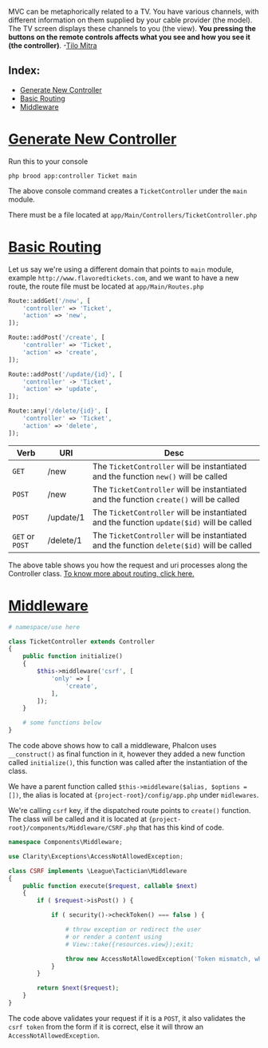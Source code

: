 MVC can be metaphorically related to a TV. You have various channels, with different information on them supplied by your cable provider (the model). The TV screen displays these channels to you (the view). **You pressing the buttons on the remote controls affects what you see and how you see it (the controller)**. -<a href="http://stackoverflow.com/questions/2626803/mvc-model-view-controller-can-it-be-explained-in-simple-terms#answer-2626813">Tilo Mitra</a>

## Index:
- [Generate New Controller](#generate-new-controller)
- [Basic Routing](#basic-routing)
- [Middleware](#middleware)

# <a href="#generate-new-controller" name="generate-new-controller">Generate New Controller</a>

Run this to your console

<pre class="bash"><code class="language-bash">php brood app:controller Ticket main
</code></pre>

The above console command creates a `TicketController` under the `main` module.

There must be a file located at `app/Main/Controllers/TicketController.php`

# <a href="#basic-routing" name="basic-routing">Basic Routing</a>

Let us say we're using a different domain that points to `main` module, example `http://www.flavoredtickets.com`, and we want to have a new route, the route file must be located at `app/Main/Routes.php`

```php
Route::addGet('/new', [
    'controller' => 'Ticket',
    'action' => 'new',
]);

Route::addPost('/create', [
    'controller' => 'Ticket',
    'action' => 'create',
]);

Route::addPost('/update/{id}', [
    'controller' -> 'Ticket',
    'action' => 'update',
]);

Route::any('/delete/{id}', [
    'controller' => 'Ticket',
    'action' => 'delete',
]);
```

|Verb                  |URI           |Desc                                                                                               |
|----------------------|--------------|---------------------------------------------------------------------------------------------------|
|`GET`                 | /new         |The `TicketController` will be instantiated and the function `new()` will be called                |
|`POST`                | /new         |The `TicketController` will be instantiated and the function `create()` will be called             |
|`POST`                | /update/1    |The `TicketController` will be instantiated and the function `update($id)` will be called          |
|`GET` or `POST`       | /delete/1    |The `TicketController` will be instantiated and the function `delete($id)` will be called          |

The above table shows you how the request and uri processes along the Controller class. <a target="_blank" href="supporting-structure-routing.html">To know more about routing, click here.</a>

# <a href="#middleware" name="middleware">Middleware</a>

```php
# namespace/use here

class TicketController extends Controller
{
    public function initialize()
    {
        $this->middleware('csrf', [
            'only' => [
                'create',
            ],
        ]);
    }

    # some functions below
}
```

The code above shows how to call a middleware, Phalcon uses `__construct()` as final function in it, however they added a new function called `initialize()`, this function was called after the instantiation of the class.

We have a parent function called `$this->middleware($alias, $options = [])`, the alias is located at `{project-root}/config/app.php` under `midlewares`.

We're calling `csrf` key, if the dispatched route points to `create()` function. The class will be called and it is located at `{project-root}/components/Middleware/CSRF.php` that has this kind of code.

```php
namespace Components\Middleware;

use Clarity\Exceptions\AccessNotAllowedException;

class CSRF implements \League\Tactician\Middleware
{
    public function execute($request, callable $next)
    {
        if ( $request->isPost() ) {

            if ( security()->checkToken() === false ) {

                # throw exception or redirect the user
                # or render a content using
                # View::take({resources.view});exit;

                throw new AccessNotAllowedException('Token mismatch, what are you doing?');
            }
        }

        return $next($request);
    }
}
```

The code above validates your request if it is a `POST`, it also validates the `csrf token` from the form if it is correct, else it will throw an `AccessNotAllowedException`.
